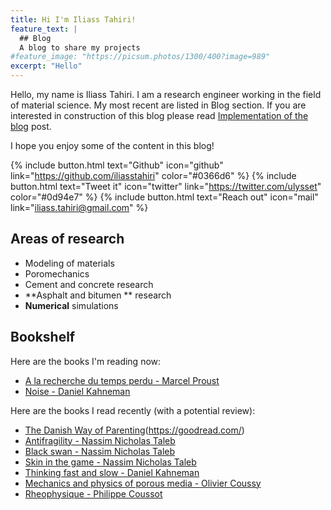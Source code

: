 ```yaml
---
title: Hi I'm Iliass Tahiri!
feature_text: |
  ## Blog
  A blog to share my projects
#feature_image: "https://picsum.photos/1300/400?image=989"
excerpt: "Hello"
---
```



Hello, my name is Iliass Tahiri. I am a research engineer working in the field of material science. My most recent are listed in Blog section. If you are interested in construction of this blog please read [Implementation of the blog]() post.

I hope you enjoy some of the content in this blog!

{% include button.html text="Github" icon="github" link="https://github.com/iliasstahiri" color="#0366d6" %} {% include button.html text="Tweet it" icon="twitter" link="https://twitter.com/ulysset" color="#0d94e7" %} {% include button.html text="Reach out"  icon="mail" link="iliass.tahiri@gmail.com" %}

## Areas of research

- Modeling of materials
- Poromechanics
- Cement and concrete research
- **Asphalt and bitumen ** research
- **Numerical** simulations

## Bookshelf

Here are the books I'm reading now:

- [A la recherche du temps perdu -  Marcel Proust](https://goodread.com/)
- [Noise - Daniel Kahneman](https://goodread.com/)

Here are the books I read recently (with a potential review):

- [The Danish Way of Parenting](https://case2111.github.io/)(https://goodread.com/)
- [Antifragility - Nassim Nicholas Taleb](https://goodread.com/)
- [Black swan - Nassim Nicholas Taleb](https://goodread.com/)
- [Skin in the game - Nassim Nicholas Taleb](https://goodread.com/)
- [Thinking fast and slow - Daniel Kahneman](https://goodread.com/)
- [Mechanics and physics of porous media -  Olivier Coussy](https://goodread.com/)
- [Rheophysique -  Philippe Coussot](https://goodread.com/)
